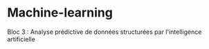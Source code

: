 # Machine-learning
Bloc 3 : Analyse prédictive de données structurées par l'intelligence artificielle
